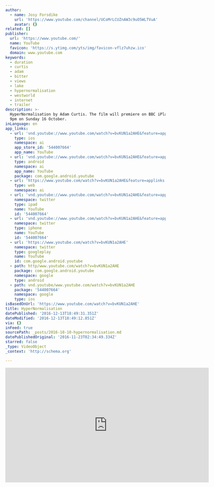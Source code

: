 ```yaml
---
author:
  - name: Josy Forsdike
    url: 'https://www.youtube.com/channel/UCoMrLCUZnAW3c9uO5WLTVuA'
    avatar: {}
related: []
publisher:
  url: 'https://www.youtube.com/'
  name: YouTube
  favicon: 'https://s.ytimg.com/yts/img/favicon-vflz7uhzw.ico'
  domain: www.youtube.com
keywords:
  - duration
  - curtis
  - adam
  - bitter
  - views
  - lake
  - hypernormalisation
  - westworld
  - internet
  - trailer
description: >-
  HyperNormalisation by Adam Curtis. The film will premiere on BBC iPlayer at
  9pm on Sunday 16 October.
inLanguage: en
app_links:
  - url: 'vnd.youtube://www.youtube.com/watch?v=bvKUN1a2AHE&feature=applinks'
    type: ios
    namespace: ai
    app_store_id: '544007664'
    app_name: YouTube
  - url: 'vnd.youtube://www.youtube.com/watch?v=bvKUN1a2AHE&feature=applinks'
    type: android
    namespace: ai
    app_name: YouTube
    package: com.google.android.youtube
  - url: 'https://www.youtube.com/watch?v=bvKUN1a2AHE&feature=applinks'
    type: web
    namespace: ai
  - url: 'vnd.youtube://www.youtube.com/watch?v=bvKUN1a2AHE&feature=applinks'
    namespace: twitter
    type: ipad
    name: YouTube
    id: '544007664'
  - url: 'vnd.youtube://www.youtube.com/watch?v=bvKUN1a2AHE&feature=applinks'
    namespace: twitter
    type: iphone
    name: YouTube
    id: '544007664'
  - url: 'https://www.youtube.com/watch?v=bvKUN1a2AHE'
    namespace: twitter
    type: googleplay
    name: YouTube
    id: com.google.android.youtube
  - path: http/www.youtube.com/watch?v=bvKUN1a2AHE
    package: com.google.android.youtube
    namespace: google
    type: android
  - path: vnd.youtube/www.youtube.com/watch?v=bvKUN1a2AHE
    package: '544007664'
    namespace: google
    type: ios
isBasedOnUrl: 'https://www.youtube.com/watch?v=bvKUN1a2AHE'
title: HyperNormalisation
datePublished: '2016-12-13T18:49:31.351Z'
dateModified: '2016-12-13T18:49:12.851Z'
via: {}
inFeed: true
sourcePath: _posts/2016-10-10-hypernormalisation.md
datePublishedOriginal: '2016-11-23T02:34:49.334Z'
starred: false
_type: VideoObject
_context: 'http://schema.org'

---
```

<iframe src="https://cdn.embedly.com/widgets/media.html?src=https%3A%2F%2Fwww.youtube.com%2Fembed%2FbvKUN1a2AHE%3Ffeature%3Doembed&amp;url=http%3A%2F%2Fwww.youtube.com%2Fwatch%3Fv%3DbvKUN1a2AHE&amp;image=https%3A%2F%2Fi.ytimg.com%2Fvi%2FbvKUN1a2AHE%2Fhqdefault.jpg&amp;key=b7d04c9b404c499eba89ee7072e1c4f7&amp;type=text%2Fhtml&amp;schema=youtube" width="640" height="360" scrolling="no" frameborder="0" allowfullscreen="" style=""></iframe>